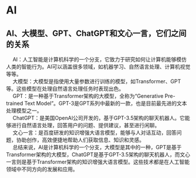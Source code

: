 
# AI 

## AI、大模型、GPT、ChatGPT和文心一言，它们之间的关系  
&emsp; AI：人工智能是计算机科学的一个分支，它致力于研究如何让计算机能够模仿人类的智能行为。AI可以涵盖很多领域，如机器学习、自然语言处理、计算机视觉等等。   
&emsp; 大模型：大模型是指使用大量参数进行训练的模型，如Transformer、GPT等。这些模型在处理自然语言处理任务时表现出色。  
&emsp; GPT：是一种基于Transformer架构的大模型，全称为“Generative Pre-trained Text Model”。GPT-3是GPT系列中最新的一款，也是目前最先进的文本处理模型之一。  
&emsp; ChatGPT：是美国OpenAI公司开发的，基于GPT-3.5架构的聊天机器人。它能够进行自然语言处理，回答用户的问题、提供建议，甚至进行闲聊。  
&emsp; 文心一言：是百度研发的知识增强大语言模型，能够与人对话互动，回答问题，协助创作，高效便捷地帮助人们获取信息、知识和灵感。  
&emsp; 总结来说，AI是计算机科学的一个分支，大模型是其中的一种，GPT是基于Transformer架构的大模型，ChatGPT是基于GPT-3.5架构的聊天机器人，而文心一言则是基于Transformer架构的知识增强大语言模型。这些技术都是在人工智能领域中不同方向的发展和应用。  



